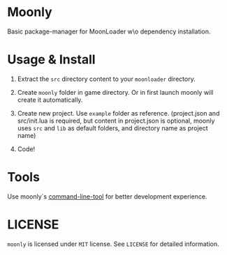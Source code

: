 # Moonly

Basic package-manager for MoonLoader w\o dependency installation.

# Usage & Install

1. Extract the `src` directory content to your `moonloader` directory.

2. Create `moonly` folder in game directory. Or in first launch moonly will create it automatically.

3. Create new project. Use `example` folder as reference. (project.json and src/init.lua is required, but content in project.json is optional, moonly uses `src` and `lib` as default folders, and directory name as project name)

4. Code!

# Tools

Use moonly`s [command-line-tool](https://github.com/themusaigen/moonly-command-tool) for better development experience.

# LICENSE

`moonly` is licensed under `MIT` license. See `LICENSE` for detailed information.